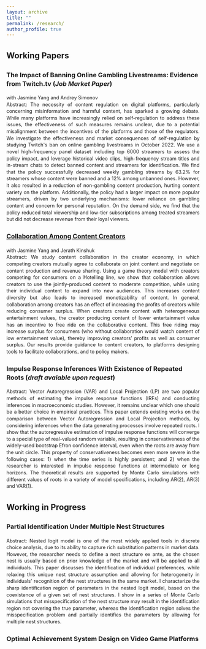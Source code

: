 ```yaml
---
layout: archive
title: ""
permalink: /research/
author_profile: true
---
```


<style>
  body {
    line-height: 1.4; /* Adjust this value to control line spacing */
  }

  p, li {
    font-size: 1em; /* Adjust this value to make the font size smaller */
  }

  .coauthors, .abstract, .other-text {
    font-size: 0.9em; /* Further customize specific classes if needed */
  }
  
  .abstract {
    text-align: justify; /* Justify text for better readability */
  }

  h2, h3 {
    margin-top: 1.5em; /* Increase space above headings */
  }
</style>

## Working Papers


### The Impact of Banning Online Gambling Livestreams: Evidence from Twitch.tv (*Job Market Paper*)
<div class="coauthors">with Jasmine Yang and Andrey Simonov</div>

<div class="abstract">
Abstract: The necessity of content regulation on digital platforms, particularly concerning misinformation and harmful content, has sparked a growing debate. While many platforms have increasingly relied on self-regulation to address these issues, the effectiveness of such measures remains unclear, due to a potential misalignment between the incentives of the platforms and those of the regulators. We investigate the effectiveness and market consequences of self-regulation by studying Twitch's ban on online gambling livestreams in October 2022. We use a novel high-frequency panel dataset including top 6000 streamers to assess the policy impact, and leverage historical video clips, high-frequency stream titles and in-stream chats to detect banned content and streamers for identification. We find that the policy successfully decreased weekly gambling streams by 63.2% for streamers whose content were banned and a 12% among unbanned ones. However, it also resulted in a reduction of non-gambling content production, hurting content variety on the platform. Additionally, the policy had a larger impact on more popular streamers, driven by two underlying mechanisms: lower reliance on gambling content and concern for personal reputation. On the demand side, we find that the policy reduced total viewership and low-tier subscriptions among treated streamers but did not decrease revenue from their loyal viewers.
</div>


### [Collaboration Among Content Creators](https://papers.ssrn.com/sol3/papers.cfm?abstract_id=4538856)
<div class="coauthors">with Jasmine Yang and Jerath Kinshuk</div>

<div class="abstract">
Abstract: We study content collaboration in the creator economy, in which competing creators 
mutually agree to collaborate on joint content and negotiate on content production and revenue
sharing. Using a game theory model with creators competing for consumers on a Hotelling line, we
show that collaboration allows creators to use the jointly-produced content to moderate competition,
while using their individual content to expand into new audiences. This increases content diversity
but also leads to increased monetizability of content. In general, collaboration among creators has an
effect of increasing the profits of creators while reducing consumer surplus. When creators create
content with heterogeneous entertainment values, the creator producing content of lower
entertainment value has an incentive to free ride on the collaborative content. This free riding may
increase surplus for consumers (who without collaboration would watch content of low entertainment
value), thereby improving creators’ profits as well as consumer surplus. Our results provide guidance
to content creators, to platforms designing tools to facilitate collaborations, and to policy makers.
</div>


### Impulse Response Inferences With Existence of Repeated Roots (*draft avaiable upon request*)

<div class="abstract">
Abstract: Vector Autoregression (VAR) and Local Projection (LP) are two popular methods of estimating the impulse response functions (IRFs) and conducting inferences in macroeconomic studies. However, it remains unclear which one should be a better choice in empirical practices. This paper extends existing works on the comparison between Vector Autoregression and Local Projection methods, by considering inferences when the data generating processes involve repeated roots. I show that the autoregressive estimation of impulse response functions will converge to a special type of real-valued random variable, resulting in conservativeness of the widely-used bootstrap Efron confidence interval, even when the roots are away from the unit circle. This property of conservativeness becomes even more severe in the following cases: 1) when the time series is highly persistent; and 2) when the researcher is interested in impulse response functions at intermediate or long horizons. The theoretical results are supported by Monte Carlo simulations with different values of roots in a variety of model specifications, including AR(2), AR(3) and VAR(1).
</div>


## Working in Progress


### Partial Identification Under Multiple Nest Structures

<div class="abstract">
Abstract: Nested logit model is one of the most widely applied tools in discrete choice analysis, due to its ability to capture rich substitution patterns in market data. However, the researcher needs to define a nest structure ex ante, as the chosen nest is usually based on prior knowledge of the market and will be applied to all individuals. This paper discusses the identification of individual preferences, while relaxing this unique nest structure assumption and allowing for heterogeneity in individuals' recognition of the nest structures in the same market. I characterize the sharp identification region of parameters in the nested logit model, based on the coexistence of a given set of nest structures. I show in a series of Monte Carlo simulations that misspecification of the nest structure may result in the identification region not covering the true parameter, whereas the identification region solves the misspecification problem and partially identifies the parameters by allowing for multiple nest structures.
</div>


### Optimal Achievement System Design on Video Game Platforms
